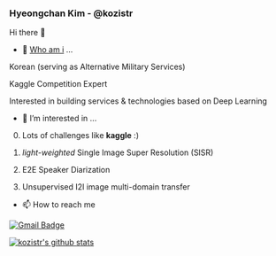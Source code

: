 ### Hyeongchan Kim - @kozistr

Hi there 👋

- 👋 [Who am i](http://kozistr.tech/about) ...

Korean (serving as Alternative Military Services)

Kaggle Competition Expert

Interested in building services & technologies based on Deep Learning

- 🔭 I’m interested in ...

0. Lots of challenges like **kaggle** :)

1. *light-weighted* Single Image Super Resolution (SISR)

2. E2E Speaker Diarization

3. Unsupervised I2I image multi-domain transfer

- 📫 How to reach me

[![Gmail Badge](https://img.shields.io/badge/-Gmail-d14836?style=flat-square&logo=Gmail&logoColor=white&link=mailto:kozistr@gmail.com)](mailto:kozistr@gmail.com)

[![kozistr's github stats](https://github-readme-stats.vercel.app/api?username=kozistr&show_icons=true&hide_border=true)](https://github.com/kozistr)
